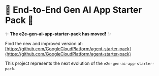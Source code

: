 # 🚀 End-to-End Gen AI App Starter Pack 🚀

✨ **The e2e-gen-ai-app-starter-pack has moved!** ✨

Find the new and improved version at: [https://github.com/GoogleCloudPlatform/agent-starter-pack](https://github.com/GoogleCloudPlatform/agent-starter-pack)

This project represents the next evolution of the `e2e-gen-ai-app-starter-pack`.
